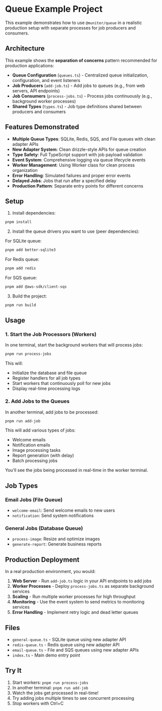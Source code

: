 # Queue Example Project

This example demonstrates how to use `@muniter/queue` in a realistic production setup with separate processes for job producers and consumers.

## Architecture

This example shows the **separation of concerns** pattern recommended for production applications:

- **Queue Configuration** (`queues.ts`) - Centralized queue initialization, configuration, and event listeners
- **Job Producers** (`add-job.ts`) - Add jobs to queues (e.g., from web servers, API endpoints)
- **Job Consumers** (`process-jobs.ts`) - Process jobs continuously (e.g., background worker processes)
- **Shared Types** (`types.ts`) - Job type definitions shared between producers and consumers

## Features Demonstrated

- **Multiple Queue Types**: SQLite, Redis, SQS, and File queues with clean adapter APIs
- **New Adapter System**: Clean drizzle-style APIs for queue creation
- **Type Safety**: Full TypeScript support with job payload validation
- **Event System**: Comprehensive logging via queue lifecycle events
- **Worker Management**: Using Worker class for clean process organization
- **Error Handling**: Simulated failures and proper error events
- **Delayed Jobs**: Jobs that run after a specified delay
- **Production Pattern**: Separate entry points for different concerns

## Setup

1. Install dependencies:
```bash
pnpm install
```

2. Install the queue drivers you want to use (peer dependencies):

For SQLite queue:
```bash
pnpm add better-sqlite3
```

For Redis queue:
```bash
pnpm add redis
```

For SQS queue:
```bash
pnpm add @aws-sdk/client-sqs
```

3. Build the project:
```bash
pnpm run build
```

## Usage

### 1. Start the Job Processors (Workers)

In one terminal, start the background workers that will process jobs:

```bash
pnpm run process-jobs
```

This will:
- Initialize the database and file queue
- Register handlers for all job types
- Start workers that continuously poll for new jobs
- Display real-time processing logs

### 2. Add Jobs to the Queues

In another terminal, add jobs to be processed:

```bash
pnpm run add-job
```

This will add various types of jobs:
- Welcome emails
- Notification emails  
- Image processing tasks
- Report generation (with delay)
- Batch processing jobs

You'll see the jobs being processed in real-time in the worker terminal.

## Job Types

### Email Jobs (File Queue)
- `welcome-email`: Send welcome emails to new users
- `notification`: Send system notifications

### General Jobs (Database Queue)  
- `process-image`: Resize and optimize images
- `generate-report`: Generate business reports

## Production Deployment

In a real production environment, you would:

1. **Web Server** - Run `add-job.ts` logic in your API endpoints to add jobs
2. **Worker Processes** - Deploy `process-jobs.ts` as separate background services
3. **Scaling** - Run multiple worker processes for high throughput
4. **Monitoring** - Use the event system to send metrics to monitoring services
5. **Error Handling** - Implement retry logic and dead letter queues

## Files

- `general-queue.ts` - SQLite queue using new adapter API
- `redis-queue.ts` - Redis queue using new adapter API  
- `email-queue.ts` - File and SQS queues using new adapter APIs
- `index.ts` - Main demo entry point

## Try It

1. Start workers: `pnpm run process-jobs`
2. In another terminal: `pnpm run add-job`
3. Watch the jobs get processed in real-time!
4. Try adding jobs multiple times to see concurrent processing
5. Stop workers with Ctrl+C